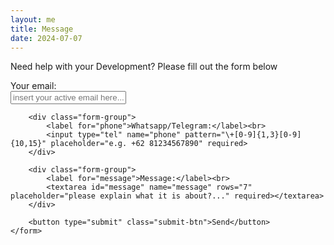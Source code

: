 ```yaml
---
layout: me
title: Message
date: 2024-07-07
---
```


<div class="form-container">
	<p>Need help with your Development? Please fill out the form below</p>
	<form action="https://formspree.io/f/mzzpzdre" method="POST" enctype="multipart/form-data">
		<div class="form-group">
			<label for="email">Your email:</label><br>
			<input type="email" id="email" name="email" placeholder="insert your active email here..." required>
		</div>

		<div class="form-group">
			<label for="phone">Whatsapp/Telegram:</label><br>
			<input type="tel" name="phone" pattern="\+[0-9]{1,3}[0-9]{10,15}" placeholder="e.g. +62 81234567890" required>
		</div>

		<div class="form-group">
			<label for="message">Message:</label><br>
			<textarea id="message" name="message" rows="7" placeholder="please explain what it is about?..." required></textarea>
		</div>

		<button type="submit" class="submit-btn">Send</button>
	</form>
</div>
